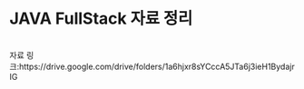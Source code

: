 # JAVA FullStack 자료 정리
<br>
자료 링크:https://drive.google.com/drive/folders/1a6hjxr8sYCccA5JTa6j3ieH1BydajrIG
